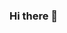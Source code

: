 ### Hi there 👋

<!--
[![GitHub Streak](https://github-readme-streak-stats.herokuapp.com?user=giuseppe-g-gelardi&theme=material&border_radius=6)](https://git.io/streak-stats)
-->
<!--
[![Top Langs](https://github-readme-stats.vercel.app/api/top-langs/?username=giuseppe-g-gelardi&layout=compact)](https://github.com/anuraghazra/github-readme-stats)
-->
<!--
**giuseppe-g-gelardi/giuseppe-g-gelardi** is a ✨ _special_ ✨ repository because its `README.md` (this file) appears on your GitHub profile.

Here are some ideas to get you started:

- 🔭 I’m currently working on: ...
- 🌱 I’m currently learning ...
- 👯 I’m looking to collaborate on ...
- 🤔 I’m looking for help with ...
- 💬 Ask me about ...
- 📫 How to reach me: ...
- 😄 Pronouns: ...
- ⚡ Fun fact: ...
-->
